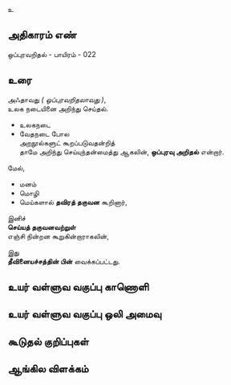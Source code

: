 உ


## அதிகாரம் எண்

ஒப்புரவறிதல் - பாயிரம் - 022

## உரை

அஃதாவது _( ஒப்புரவறிதலாவது )_,  
உலக நடையினை அறிந்து செய்தல்.  

* உலகநடை  
* வேதநடை போல  
அறநூல்களுட் கூறப்படுவதன்றித்  
தாமே அறிந்து செய்யுந்தன்மைத்து ஆகலின், 
**ஒப்புரவு அறிதல்** என்றார்.  

மேல்,  
* மனம்  
* மொழி  
* மெய்களால் **தவிரத் தகுவன** கூறினார்,  

இனிச்  
**செய்யத் தகுவனவற்றுள்**  
எஞ்சி நின்றன கூறுகின்றாராகலின்,  

இது  
**தீவினையச்சத்தின் பின்** வைக்கப்பட்டது.


## உயர் வள்ளுவ வகுப்பு காணொளி


## உயர் வள்ளுவ வகுப்பு ஒலி அமைவு 


## கூடுதல் குறிப்புகள்


## ஆங்கில விளக்கம்

